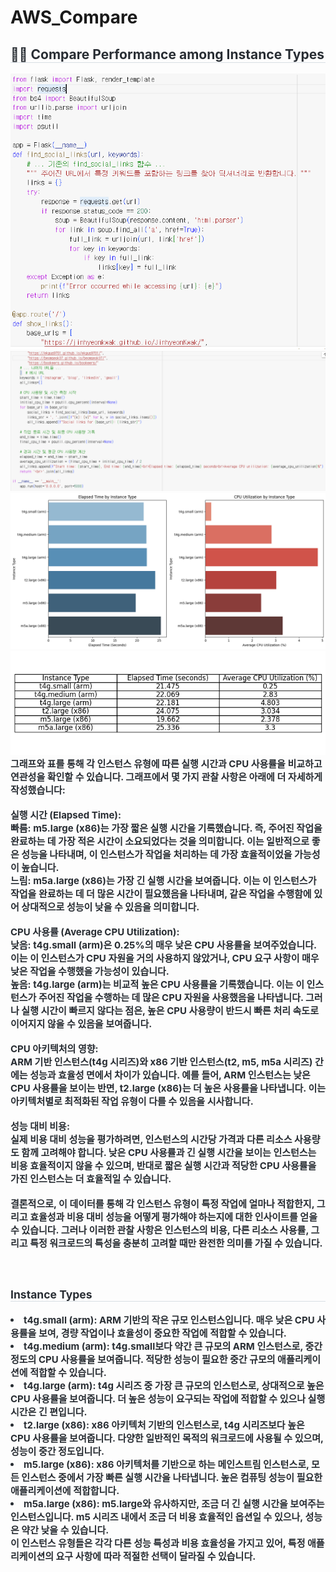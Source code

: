# AWS_Compare
<div style="text-align: left;">
    <h2 style="border-bottom: 1px solid #d8dee4; color: #282d33;"> 🧑‍💻 Compare Performance among Instance Types </h2>
    <div style="text-align: left;"> 
        <img src='./images/code_image1.png'>
        <img src='./images/code_image2.png'>
    </div>
    <div style="text-align: left;"> 
        <img src='./images/compare_by_chart.png'>
        <img src='./images/image_of_compare.png'>
    </div>
    <div style="font-weight: 700; font-size: 15px; text-align: left; color: #282d33;"> 그래프와 표를 통해 각 인스턴스 유형에 따른 실행 시간과 CPU 사용률을 비교하고 연관성을 확인할 수 있습니다. 그래프에서 몇 가지 관찰 사항은 아래에 더 자세하게 작성했습니다:<br/><br/>
    실행 시간 (Elapsed Time):<br/> 
    빠름: m5.large (x86)는 가장 짧은 실행 시간을 기록했습니다. 즉, 주어진 작업을 완료하는 데 가장 적은 시간이 소요되었다는 것을 의미합니다. 이는 일반적으로 좋은 성능을 나타내며, 이 인스턴스가 작업을 처리하는 데 가장 효율적이었을 가능성이 높습니다. <br/>
    느림: m5a.large (x86)는 가장 긴 실행 시간을 보여줍니다. 이는 이 인스턴스가 작업을 완료하는 데 더 많은 시간이 필요했음을 나타내며, 같은 작업을 수행함에 있어 상대적으로 성능이 낮을 수 있음을 의미합니다.<br/><br/>
    CPU 사용률 (Average CPU Utilization): <br/> 
    낮음: t4g.small (arm)은 0.25%의 매우 낮은 CPU 사용률을 보여주었습니다. 이는 이 인스턴스가 CPU 자원을 거의 사용하지 않았거나, CPU 요구 사항이 매우 낮은 작업을 수행했을 가능성이 있습니다. <br/>
    높음: t4g.large (arm)는 비교적 높은 CPU 사용률을 기록했습니다. 이는 이 인스턴스가 주어진 작업을 수행하는 데 많은 CPU 자원을 사용했음을 나타냅니다. 그러나 실행 시간이 빠르지 않다는 점은, 높은 CPU 사용량이 반드시 빠른 처리 속도로 이어지지 않을 수 있음을 보여줍니다.<br/><br/>
    CPU 아키텍처의 영향: <br/> 
    ARM 기반 인스턴스(t4g 시리즈)와 x86 기반 인스턴스(t2, m5, m5a 시리즈) 간에는 성능과 효율성 면에서 차이가 있습니다. 예를 들어, ARM 인스턴스는 낮은 CPU 사용률을 보이는 반면, t2.large (x86)는 더 높은 사용률을 나타냅니다. 이는 아키텍처별로 최적화된 작업 유형이 다를 수 있음을 시사합니다.<br/><br/>
    성능 대비 비용: <br/> 
    실제 비용 대비 성능을 평가하려면, 인스턴스의 시간당 가격과 다른 리소스 사용량도 함께 고려해야 합니다. 낮은 CPU 사용률과 긴 실행 시간을 보이는 인스턴스는 비용 효율적이지 않을 수 있으며, 반대로 짧은 실행 시간과 적당한 CPU 사용률을 가진 인스턴스는 더 효율적일 수 있습니다.<br/><br/>
    결론적으로, 이 데이터를 통해 각 인스턴스 유형이 특정 작업에 얼마나 적합한지, 그리고 효율성과 비용 대비 성능을 어떻게 평가해야 하는지에 대한 인사이트를 얻을 수 있습니다. 그러나 이러한 관찰 사항은 인스턴스의 비용, 다른 리소스 사용률, 그리고 특정 워크로드의 특성을 충분히 고려할 때만 완전한 의미를 가질 수 있습니다. <br/><br/>​ 
    </div>
    <div style="font-weight: 700; font-size: 15px; text-align: left; color: #282d33;">
    <h3 style="border-bottom: 1px solid #d8dee4; color: #282d33;">Instance Types</h3>
    <li>t4g.small (arm): ARM 기반의 작은 규모 인스턴스입니다. 매우 낮은 CPU 사용률을 보여, 경량 작업이나 효율성이 중요한 작업에 적합할 수 있습니다.
    <li>t4g.medium (arm): t4g.small보다 약간 큰 규모의 ARM 인스턴스로, 중간 정도의 CPU 사용률을 보여줍니다. 적당한 성능이 필요한 중간 규모의 애플리케이션에 적합할 수 있습니다.
    <li>t4g.large (arm): t4g 시리즈 중 가장 큰 규모의 인스턴스로, 상대적으로 높은 CPU 사용률을 보여줍니다. 더 높은 성능이 요구되는 작업에 적합할 수 있으나 실행 시간은 긴 편입니다.
    <li>t2.large (x86): x86 아키텍처 기반의 인스턴스로, t4g 시리즈보다 높은 CPU 사용률을 보여줍니다. 다양한 일반적인 목적의 워크로드에 사용될 수 있으며, 성능이 중간 정도입니다.
    <li>m5.large (x86): x86 아키텍처를 기반으로 하는 메인스트림 인스턴스로, 모든 인스턴스 중에서 가장 빠른 실행 시간을 나타냅니다. 높은 컴퓨팅 성능이 필요한 애플리케이션에 적합합니다.
    <li>m5a.large (x86): m5.large와 유사하지만, 조금 더 긴 실행 시간을 보여주는 인스턴스입니다. m5 시리즈 내에서 조금 더 비용 효율적인 옵션일 수 있으나, 성능은 약간 낮을 수 있습니다.
    <br/>
    이 인스턴스 유형들은 각각 다른 성능 특성과 비용 효율성을 가지고 있어, 특정 애플리케이션의 요구 사항에 따라 적절한 선택이 달라질 수 있습니다.
    </div>
</div>